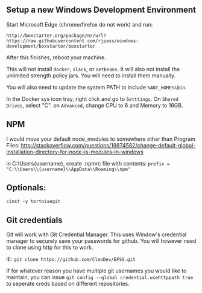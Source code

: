 ## Setup a new Windows Development Environment

Start Microsoft Edge (chrome/firefox do not work) and run:
```
http://boxstarter.org/package/nr/url?https://raw.githubusercontent.com/rjpass/windows-development/boxstarter/boxstarter
```

After this finishes, reboot your machine.

This will not install `docker`, `slack`, or `netbeans`.  It will also not install the unlimited strength policy jars.  You will need to install them manually.

You will also need to update the system PATH to include `%ANT_HOME%\bin`.

In the Docker sys icon tray, right click and go to `Setttings`.  On `Shared Drives`, select "C".  on `Advanced`, change CPU to 6 and Memory to 16GB.

## NPM

I would move your default node_modules to somewhere other than Program Files: http://stackoverflow.com/questions/19874582/change-default-global-installation-directory-for-node-js-modules-in-windows

  in C:\Users\{username}\, create .npmrc file with contents:  `prefix = "C:\\Users\\{username}\\AppData\\Roaming\\npm"`

## Optionals:

`cinst -y tortoisegit`


## Git credentials

Git will work with Git Credential Manager.  This uses Window's credential manager to securely save your passwords for github.  You will however need to clone using http for this to work.

IE: `git clone https://github.com/CleoDev/EFSS.git`  

If for whatever reason you have multiple git usernames you would like to maintain, you can issue `git config --global credential.usehttppath true` to seperate creds based on different repositories.
